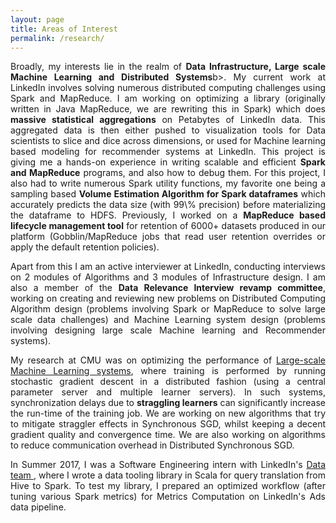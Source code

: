 ```yaml
---
layout: page
title: Areas of Interest 
permalink: /research/
---
```



<p align="justify">
Broadly, my interests lie in the realm of <b>Data Infrastructure, Large scale Machine Learning and Distributed Systems</b>b>. My current work at LinkedIn involves solving numerous distributed computing challenges using Spark and MapReduce. I am working on optimizing a library (originally written in Java MapReduce, we are rewriting this in Spark) which does <b>massive statistical aggregations</b> on Petabytes of LinkedIn data. This aggregated data is then either pushed to visualization tools for Data scientists to slice and dice across dimensions, or used for Machine learning based modeling for recommender systems at LinkedIn. This project is giving me a hands-on experience in writing scalable and efficient <b>Spark and MapReduce</b> programs, and also how to debug them. For this project, I also had to write numerous Spark utility functions, my favorite one being a sampling based <b>Volume Estimation Algorithm for Spark dataframes</b> which accurately predicts the data size (with 99\% precision) before materializing the dataframe to HDFS. Previously, I worked on a <b>MapReduce based lifecycle management tool</b> for retention of 6000+ datasets produced in our platform (Gobblin/MapReduce jobs that read user retention overrides or apply the default retention policies). 
</p>

<p align="justify">
Apart from this I am an active interviewer at LinkedIn, conducting interviews on 2 modules of Algorithms and 3 modules of Infrastructure design. I am also a member of the <b>Data Relevance Interview revamp committee</b>, working on creating and reviewing new problems on Distributed Computing Algorithm design (problems involving Spark or MapReduce to solve large scale data challenges) and Machine Learning system design (problems involving designing large scale Machine learning and Recommender systems).
</p>

<p align="justify">
My research at CMU was on optimizing the performance of <a href="http://www.andrew.cmu.edu/user/gaurij/Research.html" target="_blank">Large-scale Machine Learning systems</a>, where training is performed by running stochastic gradient descent in a distributed fashion (using a central parameter server and multiple learner servers). In such systems, synchronization delays due to <b>straggling learners</b> can significantly increase the run-time of the training job. We are working on new algorithms that try to mitigate straggler effects in Synchronous SGD, whilst keeping a decent gradient quality and convergence time. We are also working on algorithms to reduce communication overhead in Distributed Synchronous SGD. </p>

<p align="justify">
In Summer 2017, I was a Software Engineering intern with LinkedIn's <a href="https://engineering.linkedin.com/teams/data" target="_blank">Data team </a>, where I wrote a data tooling library in Scala for query translation from Hive to Spark. To test my library, I prepared an optimized workflow (after tuning various Spark metrics) for Metrics Computation on LinkedIn's Ads data pipeline.
</p>